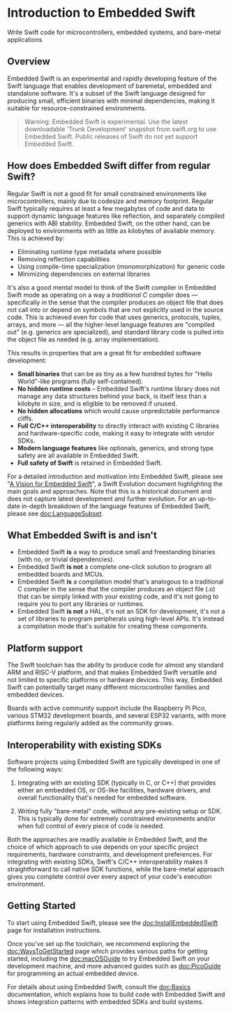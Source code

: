 # Introduction to Embedded Swift

Write Swift code for microcontrollers, embedded systems, and bare-metal applications

## Overview

Embedded Swift is an experimental and rapidly developing feature of the Swift language that enables development of baremetal, embedded and standalone software. It's a subset of the Swift language designed for producing small, efficient binaries with minimal dependencies, making it suitable for resource-constrained environments.

> Warning: Embedded Swift is experimental. Use the latest downloadable 'Trunk Development' snapshot from swift.org to use Embedded Swift. Public releases of Swift do not yet support Embedded Swift.

## How does Embedded Swift differ from regular Swift?

Regular Swift is not a good fit for small constrained environments like microcontrollers, mainly due to codesize and memory footprint. Regular Swift typically requires at least a few megabytes of code and data to support dynamic language features like reflection, and separately compiled generics with ABI stability. Embedded Swift, on the other hand, can be deployed to environments with as little as kilobytes of available memory. This is achieved by:

- Eliminating runtime type metadata where possible
- Removing reflection capabilities
- Using compile-time specialization (monomorphization) for generic code
- Minimizing dependencies on external libraries

It's also a good mental model to think of the Swift compiler in Embedded Swift mode as operating on a way a *traditional C compiler* does — specifically in the sense that the compiler produces an object file that does not call into or depend on symbols that are not explicitly used in the source code. This is achieved even for code that uses generics, protocols, tuples, arrays, and more — all the higher-level language features are "compiled out" (e.g. generics are specialized), and standard library code is pulled into the object file as needed (e.g. array implementation).

This results in properties that are a great fit for embedded software development:

- **Small binaries** that can be as tiny as a few hundred bytes for "Hello World"-like programs (fully self-contained).
- **No hidden runtime costs** – Embedded Swift's runtime library does not manage any data structures behind your back, is itself less than a kilobyte in size, and is eligible to be removed if unused.
- **No hidden allocations** which would cause unpredictable performance cliffs.
- **Full C/C++ interoperability** to directly interact with existing C libraries and hardware-specific code, making it easy to integrate with vendor SDKs.
- **Modern language features** like optionals, generics, and strong type safety are all available in Embedded Swift.
- **Full safety of Swift** is retained in Embedded Swift.

For a detailed introduction and motivation into Embedded Swift, please see "[A Vision for Embedded Swift](https://github.com/swiftlang/swift-evolution/blob/main/visions/embedded-swift.md)", a Swift Evolution document highlighting the main goals and approaches. Note that this is a historical document and does not capture latest development and further evolution. For an up-to-date in-depth breakdown of the language features of Embedded Swift, please see <doc:LanguageSubset>.

## What Embedded Swift is and isn't

- Embedded Swift **is** a way to produce small and freestanding binaries (with no, or trivial dependencies).
- Embedded Swift **is not** a complete one-click solution to program all embedded boards and MCUs.
- Embedded Swift **is** a compilation model that's analogous to a traditional C compiler in the sense that the compiler produces an object file (.o) that can be simply linked with your existing code, and it's not going to require you to port any libraries or runtimes.
- Embedded Swift **is not** a HAL, it's not an SDK for development, it's not a set of libraries to program peripherals using high-level APIs. It's instead a compilation mode that's suitable for creating these components.

## Platform support

The Swift toolchain has the ability to produce code for almost any standard ARM and RISC-V platform, and that makes Embedded Swift versatile and not limited to specific platforms or hardware devices. This way, Embedded Swift can potentially target many different microcontroller families and embedded devices.

Boards with active community support include the Raspberry Pi Pico, various STM32 development boards, and several ESP32 variants, with more platforms being regularly added as the community grows.

## Interoperability with existing SDKs

Software projects using Embedded Swift are typically developed in one of the following ways:

1. Integrating with an existing SDK (typically in C, or C++) that provides either an embedded OS, or OS-like facilities, hardware drivers, and overall functionality that's needed for embedded software.

2. Writing fully "bare-metal" code, without any pre-existing setup or SDK. This is typically done for extremely constrained environments and/or when full control of every piece of code is needed.

Both the approaches are readily available in Embedded Swift, and the choice of which approach to use depends on your specific project requirements, hardware constraints, and development preferences. For integrating with existing SDKs, Swift's C/C++ interoperability makes it straightforward to call native SDK functions, while the bare-metal approach gives you complete control over every aspect of your code's execution environment.

## Getting Started

To start using Embedded Swift, please see the <doc:InstallEmbeddedSwift> page for installation instructions.

Once you've set up the toolchain, we recommend exploring the <doc:WaysToGetStarted> page which provides various paths for getting started, including the <doc:macOSGuide> to try Embedded Swift on your development machine, and more advanced guides such as <doc:PicoGuide> for programming an actual embedded device.

For details about using Embedded Swift, consult the <doc:Basics> documentation, which explains how to build code with Embedded Swift and shows integration patterns with embedded SDKs and build systems.
